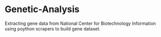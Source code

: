 # Genetic-Analysis
 Extracting gene data from National Center for Biotechnology Information using poython scrapers to build gene dataset.
